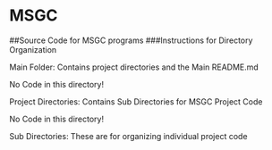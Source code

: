 # MSGC
##Source Code for MSGC programs
###Instructions for Directory Organization

Main Folder: Contains project directories and the Main README.md

No Code in this directory!

Project Directories: Contains Sub Directories for MSGC Project Code

No Code in this directory!

Sub Directories: These are for organizing individual project code
